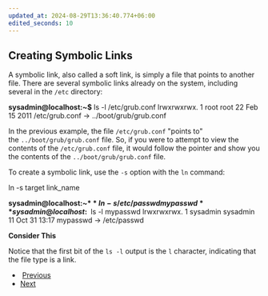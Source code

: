 ```yaml
---
updated_at: 2024-08-29T13:36:40.774+06:00
edited_seconds: 10
---
```

## Creating Symbolic Links

A symbolic link, also called a soft link, is simply a file that points to another file. There are several symbolic links already on the system, including several in the `/etc` directory:

**sysadmin@localhost:~$** ls -l /etc/grub.conf
lrwxrwxrwx. 1 root root 22 Feb 15  2011 /etc/grub.conf -> ../boot/grub/grub.conf

In the previous example, the file `/etc/grub.conf` "points to" the `../boot/grub/grub.conf` file. So, if you were to attempt to view the contents of the `/etc/grub.conf` file, it would follow the pointer and show you the contents of the `../boot/grub/grub.conf` file.

To create a symbolic link, use the `-s` option with the `ln` command:

ln -s target link_name

**sysadmin@localhost:~$**  ln -s /etc/passwd mypasswd
**sysadmin@localhost:~$**  ls -l mypasswd
lrwxrwxrwx. 1 sysadmin sysadmin 11 Oct 31 13:17 mypasswd -> /etc/passwd

**Consider This**

Notice that the first bit of the `ls -l` output is the `l` character, indicating that the file type is a link.

-  [Previous](https://content.netdevgroup.com/contents/linux-essentials/wmSZ35UMRf/18.5.1)
- [Next](https://content.netdevgroup.com/contents/linux-essentials/wmSZ35UMRf/18.5.3)